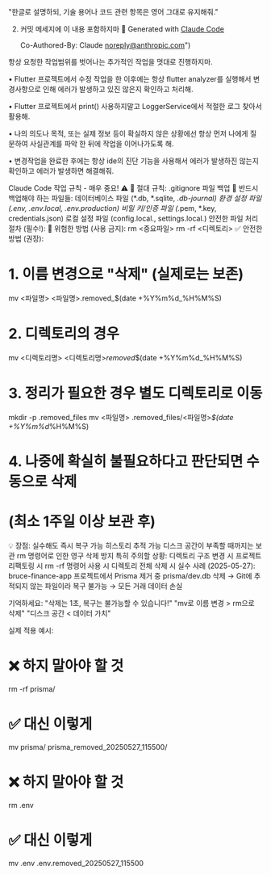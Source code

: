 "한글로 설명하되, 기술 용어나 코드 관련 항목은 영어 그대로 유지해줘."


2. 커밋 메세지에 이 내용 포함하지마
      🤖 Generated with [Claude Code](https://claude.ai/code)

      Co-Authored-By: Claude <noreply@anthropic.com>")

항상 요청한 작업범위를 벗어나는 추가적인 작업을 멋대로 진행하지마.

• Flutter 프로젝트에서 수정 작업을 한 이후에는 항상 flutter analyzer를 실행해서 변경사항으로 인해 에러가 발생하고 있진 않은지 확인하고 처리해.

• Flutter 프로젝트에서 print() 사용하지말고 LoggerService에서 적절한 로그 찾아서 활용해.

• 나의 의도나 목적, 또는 실제 정보 등이 확실하지 않은 상황에선 항상 먼저 나에게 질문하여 사실관계를 파악 한 뒤에 작업을 이어나가도록 해.

• 변경작업을 완료한 후에는 항상 ide의 진단 기능을 사용해서 에러가 발생하진 않는지 확인하고 에러가 발생하면 해결해줘.


Claude Code 작업 규칙 - 매우 중요! ⚠️
🚨 절대 규칙: .gitignore 파일 백업 🚨
반드시 백업해야 하는 파일들:
데이터베이스 파일 (*.db, *.sqlite, *.db-journal)
환경 설정 파일 (.env, .env.local, .env.production)
비밀 키/인증 파일 (*.pem, *.key, credentials.json)
로컬 설정 파일 (config.local., settings.local.)
안전한 파일 처리 절차 (필수!):
🚫 위험한 방법 (사용 금지):
rm <중요파일>
rm -rf <디렉토리>
✅ 안전한 방법 (권장):
# 1. 이름 변경으로 "삭제" (실제로는 보존)
mv <파일명> <파일명>.removed_$(date +%Y%m%d_%H%M%S)

# 2. 디렉토리의 경우
mv <디렉토리명> <디렉토리명>_removed_$(date +%Y%m%d_%H%M%S)

# 3. 정리가 필요한 경우 별도 디렉토리로 이동
mkdir -p .removed_files
mv <파일명> .removed_files/<파일명>_$(date +%Y%m%d_%H%M%S)

# 4. 나중에 확실히 불필요하다고 판단되면 수동으로 삭제
# (최소 1주일 이상 보관 후)
💡 장점:
실수해도 즉시 복구 가능
히스토리 추적 가능
디스크 공간이 부족할 때까지는 보관
rm 명령어로 인한 영구 삭제 방지
특히 주의할 상황:
디렉토리 구조 변경 시
프로젝트 리팩토링 시
rm -rf 명령어 사용 시
디렉토리 전체 삭제 시
실수 사례 (2025-05-27):
bruce-finance-app 프로젝트에서 Prisma 제거 중 prisma/dev.db 삭제 → Git에 추적되지 않는 파일이라 복구 불가능 → 모든 거래 데이터 손실

기억하세요:
"삭제는 1초, 복구는 불가능할 수 있습니다!" "mv로 이름 변경 > rm으로 삭제" "디스크 공간 < 데이터 가치"

실제 적용 예시:
# ❌ 하지 말아야 할 것
rm -rf prisma/

# ✅ 대신 이렇게
mv prisma/ prisma_removed_20250527_115500/

# ❌ 하지 말아야 할 것
rm .env

# ✅ 대신 이렇게
mv .env .env.removed_20250527_115500
